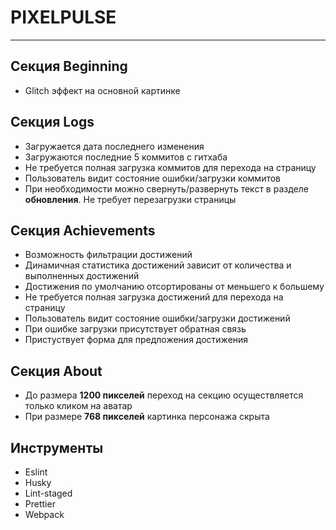 # PIXELPULSE

---

## Секция Beginning

-   Glitch эффект на основной картинке

## Секция Logs

-   Загружается дата последнего изменения
-   Загружаются последние 5 коммитов с гитхаба
-   Не требуется полная загрузка коммитов для перехода на страницу
-   Пользователь видит состояние ошибки/загрузки коммитов
-   При необходимости можно свернуть/развернуть текст в разделе **обновления**. Не требует перезагрузки страницы

## Секция Achievements

-   Возможность фильтрации достижений
-   Динамичная статистика достижений зависит от количества и выполненных достижений
-   Достижения по умолчанию отсортированы от меньшего к большему
-   Не требуется полная загрузка достижений для перехода на страницу
-   Пользователь видит состояние ошибки/загрузки достижений
-   При ошибке загрузки присутствует обратная связь
-   Пристуствует форма для предложения достижения

## Секция About

-   До размера **1200 пикселей** переход на секцию осуществляется только кликом на аватар
-   При размере **768 пикселей** картинка персонажа скрыта

## Инструменты

-   Eslint
-   Husky
-   Lint-staged
-   Prettier
-   Webpack
